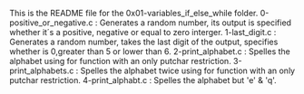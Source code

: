 This is the README file for the 0x01-variables_if_else_while folder.
0-positive_or_negative.c : Generates a random number, its output is specified whether it´s a positive, negative or equal to zero interger.
1-last_digit.c : Generates a random number, takes the last digit of the output, specifies whether is 0,greater than 5 or lower than 6.
2-print_alphabet.c : Spelles the alphabet using for function with an only putchar restriction.
3-print_alphabets.c : Spelles the alphabet twice using for function with an only putchar restriction.
4-print_alphabt.c : Spelles the alphabet but 'e' & 'q'.
